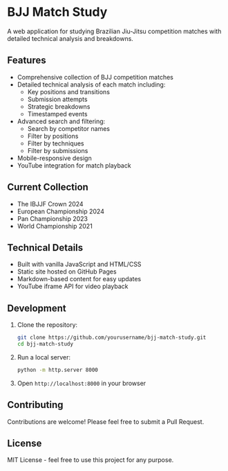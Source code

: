 # BJJ Match Study

A web application for studying Brazilian Jiu-Jitsu competition matches with detailed technical analysis and breakdowns.

## Features

- Comprehensive collection of BJJ competition matches
- Detailed technical analysis of each match including:
  - Key positions and transitions
  - Submission attempts
  - Strategic breakdowns
  - Timestamped events
- Advanced search and filtering:
  - Search by competitor names
  - Filter by positions
  - Filter by techniques
  - Filter by submissions
- Mobile-responsive design
- YouTube integration for match playback

## Current Collection

- The IBJJF Crown 2024
- European Championship 2024
- Pan Championship 2023
- World Championship 2021

## Technical Details

- Built with vanilla JavaScript and HTML/CSS
- Static site hosted on GitHub Pages
- Markdown-based content for easy updates
- YouTube iframe API for video playback

## Development

1. Clone the repository:
   ```bash
   git clone https://github.com/yourusername/bjj-match-study.git
   cd bjj-match-study
   ```

2. Run a local server:
   ```bash
   python -m http.server 8000
   ```

3. Open `http://localhost:8000` in your browser

## Contributing

Contributions are welcome! Please feel free to submit a Pull Request.

## License

MIT License - feel free to use this project for any purpose.
